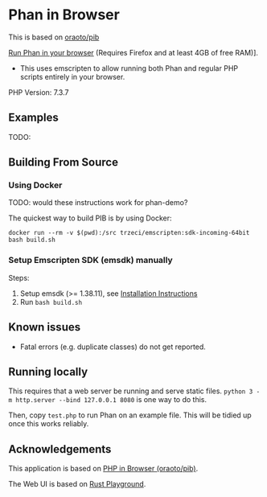# Phan in Browser

This is based on [oraoto/pib](https://oraoto.github.io/pib/)

[Run Phan in your browser](https://tysonandre.github.io/phan-demo/) (Requires Firefox and at least 4GB of free RAM)].

- This uses emscripten to allow running both Phan and regular PHP scripts entirely in your browser.

PHP Version: 7.3.7

## Examples

TODO:

## Building From Source

### Using Docker

TODO: would these instructions work for phan-demo?

The quickest way to build PIB is by using Docker:

```
docker run --rm -v $(pwd):/src trzeci/emscripten:sdk-incoming-64bit bash build.sh
```

### Setup Emscripten SDK (emsdk) manually

Steps:

1. Setup emsdk (>= 1.38.11), see [Installation Instructions](https://github.com/juj/emsdk#installation-instructions)
2. Run `bash build.sh`

## Known issues

+ Fatal errors (e.g. duplicate classes) do not get reported.

## Running locally

This requires that a web server be running and serve static files.
`python 3 -m http.server --bind 127.0.0.1 8080` is one way to do this.

Then, copy `test.php` to run Phan on an example file.
This will be tidied up once this works reliably.

## Acknowledgements

This application is based on [PHP in Browser (oraoto/pib)](https://github.com/oraoto/pib).

The Web UI is based on [Rust Playground](https://play.rust-lang.org/).

